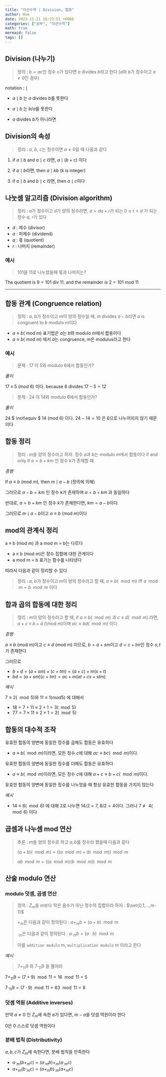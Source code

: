 ```yaml
---
title: "이산수학 | Division, 합동"
author: Hve
date: 2023-11-21 16:23:51 +0900
categories: ["공부", "이산수학"]
math: true
mermaid: false
tags: []
---
```


## Division (나누기)

> 정의 : $b = ac$인 정수 $c$가 있다면 $a$ divides $b$라고 한다 ($a$와 $b$가 정수이고 $a \ne 0$인 경우)

notation : $\mid$

- $a \mid b$ 는 $a$ divides $b$를 뜻한다

- $a \mid b$ 는 $b / a$를 뜻한다

- $a$ divides $b$가 아니라면

## Division의 속성

> 정리 : $a$, $b$, $c$는 정수이면 $a \ne 0$일 때 다음과 같다

1. if $a \mid b$ and $a \mid c$ 라면, $a \mid (b+c)$ 이다

2. if $a \mid b$라면, then $a \mid kb$ ($k$ is integer)

3. if $a \mid b$ and $b \mid c$ 라면, then $a \mid c$이다

## 나눗셈 알고리즘 (Division algorithm)

> 정리 : $a$가 정수이고 $d$가 양의 정수라면, $a = dq + r$가 되는 $0 \le r < d$ 가 되는 정수 $q$, $r$가 있다

- $d$ : 제수 (divisor)
- $a$ : 피제수 (dividend)
- $q$ : 몫 (quotient)
- $r$ : 나머지 (remainder)

### 예시

> 101을 11로 나누었을때 몫과 나머지는?

The quotient is $9 = 101 \text{ div } 11$, and the remainder is $2 = 101 \text{ mod } 11$

---

## 합동 관계 (Congruence relation)

> 정의 : $a$, $b$가 정수이고 $m$이 양의 정수일 때, $m$ divides $a-b$라면 $a$ is congruent to $b$ modulo $m$이다

- $a ≡ b (\text{ mod } m)$ 표기법은 $a$는 $b$와 modulo $m$에서 합동이다
- $a ≡ b (\text{ mod } m)$ 에서 $a$는 congruence, $m$은 modulus라고 한다

### 예시

> 문제 : $17$ 이 $5$와 modulo $6$에서 합동인가?

*풀이*

17 ≡ 5 (mod 6) 이다. because 6 divides $17 - 5 = 12$

> 문제 : $24$ 이 $14$와 modulo $6$에서 합동인가?

*풀이*

24 $ \not\equiv $ 14 (mod 6) 이다. $24 - 14 = 10$ 은 6으로 나누어지지 않기 때문이다

## 합동 정리

> 정리 : $m$을 양의 정수라고 하자. 정수 $a$과 $b$는 modulo $m$에서 합동이다 if and only if $a = b + km$ 인 정수 $k$가 존재할 때

*증명*

If $a \equiv b$ (mod $m$), then $m \mid a - b$ (정의에 의해)

그러므로 $a - b = km$ 인 정수 $k$가 존재하며 $a = b + km$ 과 동일하다

반대로, $a = b + km$ 인 정수 $k$가 존재한다면, $km = a - b$이다.

그러므로 $m \mid a - b$이고 $a ≡ b$ (mod $m$)이다

## mod의 관계식 정리

a ≡ b (mod m) 과 a mod m = b는 다르다

- a ≡ b (mod m)은 정수 집합에 대한 관계이다
- a mod m = b 표기는 함수를 나타낸다

따라서 다음과 같이 정리할 수 있다

> 정리 : $a$, $b$가 정수이고 $m$이 양의 정수라고 할 때, $a ≡ b (\mod m)$ iff $a \mod m = b \mod m$ 이다

## 합과 곱의 합동에 대한 정리

> 정리 : $m$이 양의 정수라고 할 때, if $a ≡ b (\mod m)$ 과 $c ≡ d (\mod m)$ 라면, $a+c$ ≡ $b+d$ (\mod m)이며 $ac ≡ bd (\mod m)$ 이다

*증명*

$a ≡ b$ (mod m)이고 $c ≡ d$ (mod m) 이므로, $b = a + sm$이고 $d = c +tm$인 정수 $s, t$가 존재한다

그러므로

- $b + d = (a + sm) + (c + tm) = (a + c) + m(s + t)$
- $bd = (a + sm)(c + tm) = ac + m(at + cs + stm)$

*예시*

$7 ≡ 2 (\mod 5)$와 $11 ≡ 1 (mod 5)$ 에 대해서

- $18 = 7 + 11 ≡ 2 + 1 = 3 (\mod 5)$
- $77 = 7 \times 11 ≡ 2 \times 1 = 2 (\mod 5)$

## 합동의 대수적 조작

유효한 합동의 양변에 동일한 정수를 곱해도 합동은 유효하다

- $a ≡ b (\mod m)$이라면, 모든 정수 $c$에 대해 $ac ≡ bc (\mod m)$이다.

유효한 합동의 양변에 동일한 정수를 더해도 합동은 유효하다 

- $a ≡ b (\mod m)$이라면, 모든 정수 $c$에 대해 $a + c ≡ b + c (\mod m)$이다.

유효한 합동의 양변에 동일한 정수를 나누었을 때 항상 유효한 합동을 가지지 않는다

*예시*

- $14 ≡ 8 (\mod 6)$ 에 대해 $2$로 나누면 $14/2 = 7$, $8/2=4$이다. 그러나 $7 \not\equiv 4 (\mod 6)$ 이다

## 곱셈과 나누셈 mod 연산

> 추론 : $m$을 양의 정수로 하고 $a, b$를 정수라 했을때 다음과 같다
>
> $(a + b)(\mod m) = ((a \mod m) + (b \mod m)) \mod m$
>
> $ab \mod m = ((a \mod m)(b \mod m)) \mod m$

## 산술 modulo 연산

### modulo 덧셈, 곱셈 연산

> 정의 : $Z_m$을 $m$보다 작은 음수가 아닌 정수의 집합이라 하자 : $\set{0,1,...,m-1}$
>
> $+_m$은 다음과 같이 정의된다 : $a +_m b = (a + b) \mod m$
>
> $\cdot_m$은 다음과 같이 정의된다 : $a \cdot_m b = (a \cdot b) \mod m$
>
> 이를 `addition modulo` m, `multiplication modulo` m 이라고 한다

*예시*

> $7 +_11 9$ 와 $7 \cdot_{11} 9$ 을 풀어라

$7 +_11 9 = (7 + 9) \mod 11 = 16 \mod 11 = 5$

$7 \cdot_{11} 9 = (7 \cdot 9) \mod 11 = 63 \mod 11 = 8$

### 덧셈 역원 (Additive inverses)

만약 $a \ne 0$ 인 $Z_m$에 속한 $a$가 있다면, $m - a$을 덧셈 역원이라 한다

0은 0 스스로 덧셈 역원이다

### 분배 법칙 (Distributivity)

$a, b, c$가 $Z_m$에 속한다면, 분배 법칙을 만족한다

- $a \cdot_m (b +_m c) = (a \cdot_m b) +_m (a \cdot_m c)$
- $a +_m (b \cdot_m c) = (a +_m b) \cdot_m (a +_m c)$


